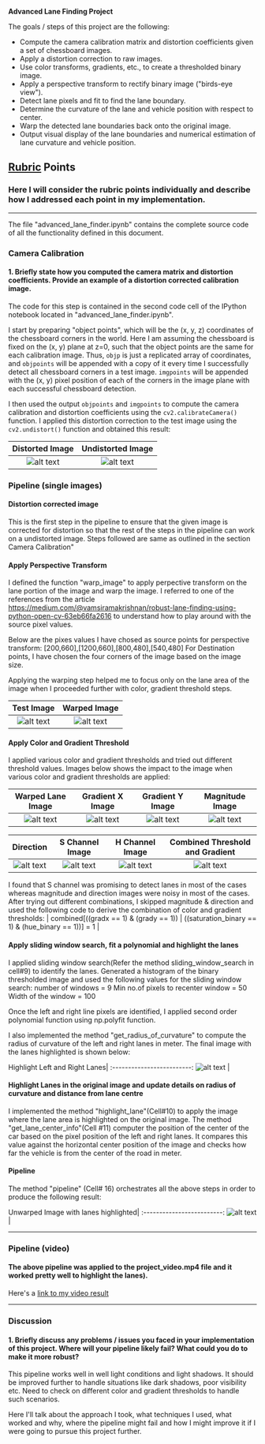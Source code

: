 **Advanced Lane Finding Project**

The goals / steps of this project are the following:

* Compute the camera calibration matrix and distortion coefficients given a set of chessboard images.
* Apply a distortion correction to raw images.
* Use color transforms, gradients, etc., to create a thresholded binary image.
* Apply a perspective transform to rectify binary image ("birds-eye view").
* Detect lane pixels and fit to find the lane boundary.
* Determine the curvature of the lane and vehicle position with respect to center.
* Warp the detected lane boundaries back onto the original image.
* Output visual display of the lane boundaries and numerical estimation of lane curvature and vehicle position.

[//]: # (Image References)

[image1]: camera_cal/calibration1.jpg "Distorted Image"
[image2]: ./output_images/calibrated_image1.jpg "Calibrated Image"
[image3]: ./output_images/grad_thresh_image.jpg "Gradient Threshold Image"
[image4]: ./output_images/test1_h_image.jpg "Hue Image"
[image5]: ./output_images/test1_s_image.jpg "Saturation Image"
[image6]: ./output_images/visualized_lane.jpg "Visualized Lane Image"
[image7]: ./output_images/warped_lane_image_combined.jpg "Combined Result of differenrt channels"
[image8]: ./output_images/warped_lane_image_dir_binary.jpg "Direction"
[image9]: ./output_images/warped_lane_image_gradx.jpg "Gradient X Image"
[image10]: ./output_images/warped_lane_image_grady.jpg "Gradient Y Image"
[image11]: ./output_images/warped_lane_image_hue_binary.jpg "Hue Image"
[image12]: ./output_images/warped_lane_image_mag_binary.jpg "Magnitude Image"
[image13]: ./output_images/warped_lane_image_saturation_binary.jpg "Saturation Image"
[image14]: ./output_images/warped_lane_image.jpg "Warped Lane Image"
[image15]: ./output_images/grad_thresh_image_cv2.jpg "Gradient Threshold Image"
[image16]: ./test_images/test3.jpg "Test Image"
[image17]: ./output_images/lane_highlighted_image.jpg "Lane Highlighted Image"

[video1]: ./project_video_output.mp4 "Project output video"

## [Rubric](https://review.udacity.com/#!/rubrics/571/view) Points

### Here I will consider the rubric points individually and describe how I addressed each point in my implementation.  

---
The file "advanced_lane_finder.ipynb" contains the complete source code of all the functionality defined in this document.

### Camera Calibration

#### 1. Briefly state how you computed the camera matrix and distortion coefficients. Provide an example of a distortion corrected calibration image.

The code for this step is contained in the second code cell of the IPython notebook located in "advanced_lane_finder.ipynb".  

I start by preparing "object points", which will be the (x, y, z) coordinates of the chessboard corners in the world. Here I am assuming the chessboard is fixed on the (x, y) plane at z=0, such that the object points are the same for each calibration image.  Thus, `objp` is just a replicated array of coordinates, and `objpoints` will be appended with a copy of it every time I successfully detect all chessboard corners in a test image.  `imgpoints` will be appended with the (x, y) pixel position of each of the corners in the image plane with each successful chessboard detection.  

I then used the output `objpoints` and `imgpoints` to compute the camera calibration and distortion coefficients using the `cv2.calibrateCamera()` function.  I applied this distortion correction to the test image using the `cv2.undistort()` function and obtained this result: 

Distorted Image             |  Undistorted Image
:-------------------------:|:-------------------------:
![alt text][image1]        |  ![alt text][image2]

### Pipeline (single images)

#### Distortion corrected image
This is the first step in the pipeline to ensure that the given image is corrected for distortion so that the rest of the steps in the pipeline can work on a undistorted image. Steps followed are same as outlined in the section Camera Calibration"

#### Apply Perspective Transform
I defined the function "warp_image" to apply perpective transform on the lane portion of the image and warp the image. I referred to one of the references from the article https://medium.com/@vamsiramakrishnan/robust-lane-finding-using-python-open-cv-63eb66fa2616 to understand how to play around with the source pixel values. 

Below are the pixes values I have chosed as source points for perspective transform:
[200,660],[1200,660],[800,480],[540,480]
For Destination points, I have chosen the four corners of the image based on the image size.

Applying the warping step helped me to focus only on the lane area of the image when I proceeded further with color, gradient threshold steps.

Test Image                 |  Warped Image
:-------------------------:|:-------------------------:
![alt text][image16]       |  ![alt text][image14]


#### Apply Color and Gradient Threshold

I applied various color and gradient thresholds and tried out different threshold values. Images below shows the impact to the image when various color and gradient thresholds are applied:

Warped Lane Image          |  Gradient X Image        |Gradient Y Image                |  Magnitude Image |
:-------------------------:|:------------------------:|:-------------------------:|:-------------------------:
![alt text][image14]       |  ![alt text][image9]    |![alt text][image10]       |  ![alt text][image12]    |

Direction          |         S Channel Image                |  H Channel Image | Combined Threshold and Gradient|
:-------------------------:|:------------------------:|:-------------------------:|:-------------------------:
![alt text][image8]       |  ![alt text][image13]    |![alt text][image11]       |  ![alt text][image7]    |

I found that S channel was promising to detect lanes in most of the cases whereas magnitude and direction images were noisy in most of the cases. After trying out different combinations, I skipped magnitude & direction and used the following code to derive the combination of color and gradient thresholds:
    | combined[((gradx == 1) & (grady == 1)) | ((saturation_binary == 1) & (hue_binary == 1))] = 1 |

#### Apply sliding window search, fit a polynomial and highlight the lanes
I applied sliding window search(Refer the method sliding_window_search in cell#9) to identify the lanes. Generated a histogram of the binary thresholded image and used the following values for the sliding window search:
number of windows = 9
Min no.of pixels to recenter window = 50
Width of the window = 100

Once the left and right line pixels are identified, I applied second order polynomial function using np.polyfit function.

I also implemented the method "get_radius_of_curvature" to compute the radius of curvature of the left and right lanes in meter. The final image with the lanes highlighted is shown below:

Highlight Left and Right Lanes|
:-------------------------:
![alt text][image6]      |


#### Highlight Lanes in the original image and update details on radius of curvature and distance from lane centre
I implemented the method "highlight_lane"(Cell#10) to apply the image where the lane area is highlighted on the original image. 
The method "get_lane_center_info"(Cell #11) computer the position of the center of the car based on the pixel position of the left and right lanes. It compares this value against the horizontal center position of the image and checks how far the vehicle is from the center of the road in meter.


#### Pipeline
The method "pipeline" (Cell# 16) orchestrates all the above steps in order to produce the following result:

Unwarped Image with lanes highlighted|
:-------------------------:
![alt text][image17]      |


---

### Pipeline (video)

#### The above pipeline was applied to the project_video.mp4 file and it worked pretty well to highlight the lanes).

Here's a [link to my video result](./project_video_output.mp4)

---

### Discussion

#### 1. Briefly discuss any problems / issues you faced in your implementation of this project.  Where will your pipeline likely fail?  What could you do to make it more robust?
This pipeline works well in well light conditions and light shadows. It should be improved further to handle situations like dark shadows, poor visibility etc. Need to check on different color and gradient thresholds to handle such scenarios.

Here I'll talk about the approach I took, what techniques I used, what worked and why, where the pipeline might fail and how I might improve it if I were going to pursue this project further.  
